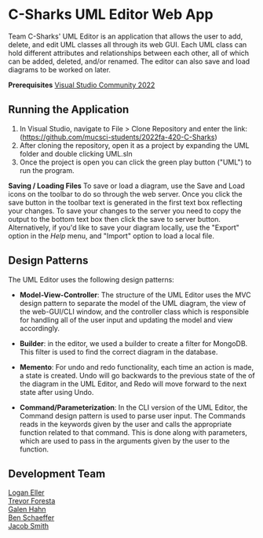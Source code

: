 # C-Sharks UML Editor Web App

Team C-Sharks' UML Editor is an application that allows the user to add, delete, and edit UML classes all through its web GUI. Each UML class can hold different attributes and relationships between each other, all of which can be added, deleted, and/or renamed. The editor can also save and load diagrams to be worked on later.

**Prerequisites**
[Visual Studio Community 2022](https://visualstudio.microsoft.com/vs/community/)

## Running the Application

1. In Visual Studio, navigate to File > Clone Repository and enter the link: <br> (https://github.com/mucsci-students/2022fa-420-C-Sharks)
2. After cloning the repository, open it as a project by expanding the UML folder and double clicking UML.sln
3. Once the project is open you can click the green play button ("UML") to run the program.

**Saving / Loading Files**
To save or load a diagram, use the Save and Load icons on the toolbar to do so through the web server. Once you click the save button in the toolbar text is generated in the first text box reflecting your changes. To save your changes to the server you need to copy the output to the bottom text box then click the save to server button. Alternatively, if you'd like to save your diagram locally, use the "Export" option in the _Help_ menu, and "Import" option to load a local file.

## Design Patterns
The UML Editor uses the following design patterns:
- **Model-View-Controller**: The structure of the UML Editor uses the MVC design pattern to separate the model of the UML diagram, the view of the web-GUI/CLI window, and the controller class which is responsible for handling all of the user input and updating the model and view accordingly.

- **Builder**: in the editor, we used a builder to create a filter for MongoDB. This filter is used to find the correct diagram in the database.

- **Memento**: For undo and redo functionality, each time an action is made, a state is created. Undo will go backwards to the previous state of the of the diagram in the UML Editor, and Redo will move forward to the next state after using Undo.


- **Command/Parameterization**: In the CLI version of the UML Editor, the Command design pattern is used to parse user input. The Commands reads in the keywords given by the user and calls the appropriate function related to that command. This is done along with parameters, which are used to pass in the arguments given by the user to the function.

## Development Team

[Logan Eller](https://github.com/logan-eller) <br>
[Trevor Foresta](https://github.com/trevforesta) <br>
[Galen Hahn](https://github.com/Alfather-Bear) <br>
[Ben Schaeffer](https://github.com/Tactical12YearOld) <br>
[Jacob Smith](https://github.com/jdsmithmv)
